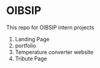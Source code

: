# OIBSIP

This repo for OIBSIP intern projects

1. Landing Page 
2. portfolio
3. Temperature converter website
4. Tribute Page
